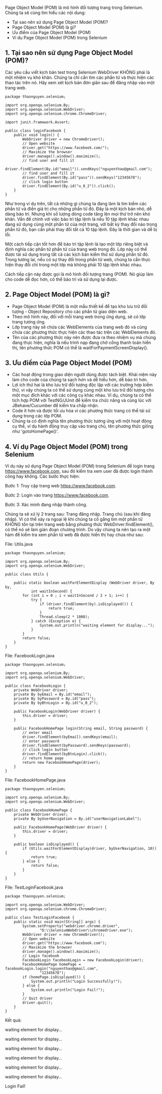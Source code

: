 Page Object Model (POM) là mô hình đối tượng trang trong Selenium.
Chúng ta sẽ cùng tìm hiểu các nội dung:
- Tại sao nên sử dụng Page Object Model (POM)?
- Page Object Model (POM) là gì?
- Ưu điểm của Page Object Model (POM)
- Ví dụ Page Object Model (POM) trong Selenium

## 1. Tại sao nên sử dụng Page Object Model (POM)?
Các yêu cầu viết kịch bản test trong Selenium WebDriver KHÔNG phải là một nhiệm vụ khó khăn. Chúng ta chỉ cần tìm các phần tử và thực hiện các thao tác trên nó.
Hãy xem xét kịch bản đơn giản sau để đăng nhập vào một trang web.

```
package thaonguyen.selenium;
 
import org.openqa.selenium.By;
import org.openqa.selenium.WebDriver;
import org.openqa.selenium.chrome.ChromeDriver;
 
import junit.framework.Assert;
 
public class loginFacebook {
    public void login() {
        WebDriver driver = new ChromeDriver();
        // Open website
        driver.get("https://www.facebook.com/");
        // Maximize the browser
        driver.manage().window().maximize();
        // find user and fill it
        driver.findElement(By.id("email")).sendKeys("nguyenthao@gmail.com");
        // find user and fill it
        driver.findElement(By.id("pass")).sendKeys("12345678");
        // click login button
        driver.findElement(By.id("u_0_2")).click();
    }
}
```
Như trong ví dụ trên, tất cả những gì chúng ta đang làm là tìm kiếm các phần tử và điền giá trị cho những phần tử đó.
Đây là một kịch bản nhỏ, dễ dàng bảo trì. Nhưng khi số lượng dòng code tăng lện mọi thứ trở nên khó khăn.
Vấn đề chính với việc bảo trì tập lệnh là nếu 10 tập lệnh khác nhau đang sử dụng cùng một phần tử của một trang, với bất kỳ thay đổi nào trong phần tử đó, bạn cần phải thay đổi tất cả 10 tập lệnh. Đây là thời gian và dễ bị lỗi.

Một cách tiếp cận tốt hơn để bảo trì tập lệnh là tạo một lớp riêng biệt và định nghĩa các phần tử phần tử của trang web trong đó. Lớp này có thể được tái sử dụng trong tất cả các kịch bản kiểm thử sử dụng phần tử đó. Trong tương lai, nếu có sự thay đổi trong phần tử web, chúng ta cần thực hiện thay đổi chỉ trong một lớp mà không phải 10 tập lệnh khác nhau.

Cách tiếp cận này được gọi là mô hình đối tượng trang (POM). Nó giúp làm cho code dễ đọc hơn, có thể bảo trì và sử dụng lại được.

## 2. Page Object Model (POM) là gì?
- Page Object Model (POM) là một mẫu thiết kế để tạo kho lưu trữ đối tượng - Object Repository cho các phần tử giao diện web.
- Theo mô hình này, đối với mỗi trang web trong ứng dụng, sẽ có lớp trang tương ứng.
- Lớp trang này sẽ chứa các WebElements của trang web đó và cũng chứa các phương thức thực hiện các thao tác trên các WebElements đó.
- Tên của các phương thức này nên được đưa ra theo nhiệm vụ mà chúng đang thực hiện, nghĩa là nếu trình nạp đang chờ cổng thanh toán hiển thị, tên phương thức POM có thể là waitForPaymentScreenDisplay().
## 3. Ưu điểm của Page Object Model (POM)
- Các hoạt động trong giao diện người dùng được tách biệt. Khái niệm này làm cho code của chúng ta sạch hơn và dễ hiểu hơn, dễ bảo trì hơn.
- Lợi ích thứ hai là kho lưu trữ đối tượng độc lập với các trường hợp kiểm thử, vì vậy chúng ta có thể sử dụng cùng một kho lưu trữ đối tượng cho một mục đích khác với các công cụ khác nhau. Ví dụ, chúng ta có thể tích hợp POM với TestNG/JUnit để kiểm tra chức năng và cùng lúc với JBehave/Cucumber để kiểm tra chấp nhận.
- Code ít hơn và được tối ưu hóa vì các phương thức trang có thể tái sử dụng trong các lớp POM.
- Chúng ta có định nghĩa tên phương thức tương ứng với một hoạt động cụ thể, ví dụ hành động truy cập vào trang chủ, tên phương thức giống như 'gotoHomePage()'.
## 4. Ví dụ Page Object Model (POM) trong Selenium
Ví dụ này sử dụng Page Object Model (POM) trong Selenium để login trang https://www.facebook.com, sau đó kiểm tra xem user đã được login thành công hay không.
Các bước thực hiện:

Bước 1: Truy cập trang web https://www.facebook.com.

Bước 2: Login vào trang https://www.facebook.com.

Bước 3: Xác minh đang nhập thành công.

Chúng ta sẽ xử lý 2 trang sau:
Trang đăng nhập.
Trang chủ (sau khi đăng nhập).
Vì có thể xảy ra ngoại lệ khi chúng ta cố gắng tìm một phần tử KHÔNG tồn tại trên trang web bằng phương thức WebDriver.findElement(), có thể nó sẽ làm gián đoạn chương trình. Do vậy chúng ta nên tạo ra một hàm để kiểm tra xem phần tử web đã được hiển thị hay chưa như sau:

File: Utils.java

```
package thaonguyen.selenium;
 
import org.openqa.selenium.By;
import org.openqa.selenium.WebDriver;
 
public class Utils {
     
    public static boolean waitForElementDisplay (WebDriver driver, By by, 
            int waitInSecond) {
        for (int i = 0 ; i < waitInSecond / 2 + 1; i++) {
            try {
                if (driver.findElement(by).isDisplayed()) {
                    return true;
                }
                Thread.sleep(2 * 1000);
            } catch (Exception e) {
                System.out.println("waiting element for display...");
            }
        }
        return false;
    }
}
```
File: FacebookLogin.java


```
package thaonguyen.selenium;
 
import org.openqa.selenium.By;
import org.openqa.selenium.WebDriver;
 
public class FacebookLogin {
    private WebDriver driver;
    private By byEmail = By.id("email");
    private By byPassword = By.id("pass");
    private By byBtnLogin = By.id("u_0_2");
     
    public FacebookLogin(WebDriver driver) {
        this.driver = driver;
    }
     
    public FacebookHomePage login(String email, String password) {
        // enter email
        driver.findElement(byEmail).sendKeys(email);
        // enter password
        driver.findElement(byPassword).sendKeys(password);
        // click login button
        driver.findElement(byBtnLogin).click();
        // return home page
        return new FacebookHomePage(driver);
    }
}
```
File: FacebookHomePage.java

```
package thaonguyen.selenium;
 
import org.openqa.selenium.By;
import org.openqa.selenium.WebDriver;
 
public class FacebookHomePage {
    private WebDriver driver;
    private By byUserNavigation = By.id("userNavigationLabel");
     
    public FacebookHomePage(WebDriver driver) {
        this.driver = driver;
    }
     
    public boolean isDisplayed() {
        if (Utils.waitForElementDisplay(driver, byUserNavigation, 10)) {
            return true;
        } else {
            return false;
        }
    }
}
```
File: TestLoginFacebook.java

```
package thaonguyen.selenium;
 
import org.openqa.selenium.WebDriver;
import org.openqa.selenium.chrome.ChromeDriver;
 
public class TestLoginFacebook {
    public static void main(String[] args) {
        System.setProperty("webdriver.chrome.driver", 
                "D:\\SeleniumWebdriver\\chromedriver.exe");
        WebDriver driver = new ChromeDriver();
        // Open website
        driver.get("https://www.facebook.com");
        // Maximize the browser
        driver.manage().window().maximize();
        // Login facebook
        FacebookLogin facebookLogin = new FacebookLogin(driver);
        FacebookHomePage homePage = facebookLogin.login("nguyenthao@gmail.com", 
                "12345678");
        if (homePage.isDisplayed()) {
            System.out.println("Login Successfully!");
        } else {
            System.out.println("Login Fail!");
        }
        // Quit driver
        driver.quit();
    }
}
```
Kết quả:

waiting element for display...

waiting element for display...

waiting element for display...

waiting element for display...

waiting element for display...

waiting element for display...

Login Fail!